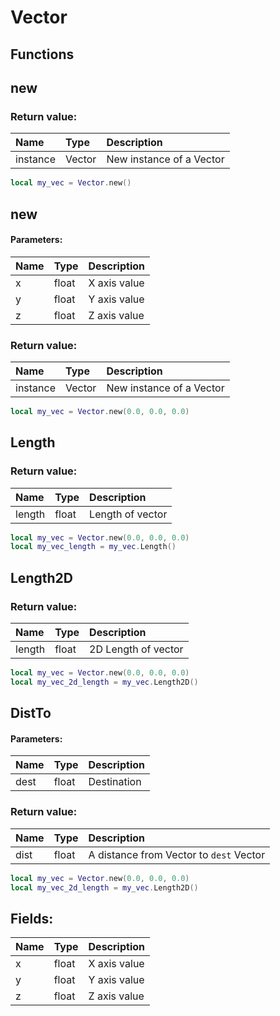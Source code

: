 # Vector

## Functions

## new

### Return value:

| Name | Type | Description |
| :--- | :--- | :--- |
| instance | Vector | New instance of a Vector |

```lua
local my_vec = Vector.new()
```

## new

#### Parameters:

| Name | Type | Description |
| :--- | :--- | :--- |
| x | float | X axis value |
| y | float | Y axis value |
| z | float | Z axis value |

### Return value:

| Name | Type | Description |
| :--- | :--- | :--- |
| instance | Vector | New instance of a Vector |

```lua
local my_vec = Vector.new(0.0, 0.0, 0.0)
```

## Length

### Return value:

| Name | Type | Description |
| :--- | :--- | :--- |
| length | float | Length of vector |

```lua
local my_vec = Vector.new(0.0, 0.0, 0.0)
local my_vec_length = my_vec.Length()
```

## Length2D

### Return value:

| Name | Type | Description |
| :--- | :--- | :--- |
| length | float | 2D Length of vector |

```lua
local my_vec = Vector.new(0.0, 0.0, 0.0)
local my_vec_2d_length = my_vec.Length2D()
```

## DistTo

#### Parameters:

| Name | Type | Description |
| :--- | :--- | :--- |
| dest | float | Destination |

### Return value:

| Name | Type | Description |
| :--- | :--- | :--- |
| dist | float | A distance from Vector to `dest` Vector |

```lua
local my_vec = Vector.new(0.0, 0.0, 0.0)
local my_vec_2d_length = my_vec.Length2D()
```

## Fields:

| Name | Type | Description |
| :--- | :--- | :--- |
| x | float | X axis value |
| y | float | Y axis value |
| z | float | Z axis value |

